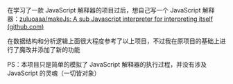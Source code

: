 在学习了一款 JavaScript 解释器的项目过后，想自己写一个 JavaScript 解释器：[zuluoaaa/makeJs: A sub Javascript interpreter for interpreting itself (github.com)](https://github.com/zuluoaaa/makeJs) 

在数据结构和分析逻辑上面很大程度参考了以上项目，不过我在原项目的基础上进行了魔改并添加了新的功能

PS：本项目只是简单的模拟了 JavaScript 解释器的执行过程，并没有涉及 JavaScript 的灵魂（一切皆对象）
